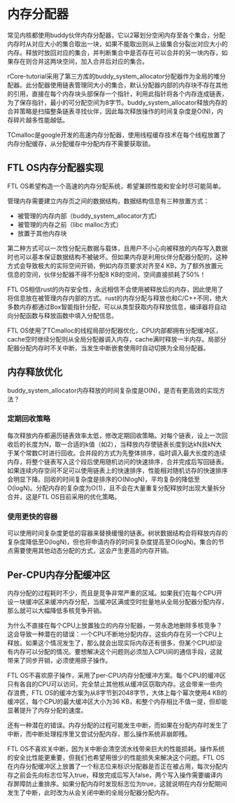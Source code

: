 # 内存分配器

常见内核都使用buddy伙伴内存分配器，它以2幂划分空闲内存至各个集合，分配内存时从对应大小的集合取出一块，如果不能取出则从上级集合分裂出对应大小的内存。释放时放回对应的集合，并判断集合中是否存在可以合并的另一块内存，如果存在则合并这两块空间，加入合并后对应的集合。

rCore-tutorial采用了第三方库的buddy_system_allocator分配器作为全局的堆分配器。此分配器使用链表管理同大小的集合，默认分配器内部的内存块不存在其他的引用，直接在每个内存块头部保存一个指针，利用此指针将各个内存连成链表，为了保存指针，最小的可分配空间为8字节。buddy_system_allocator释放内存的合并策略是扫描整条链表寻找伙伴，因此每次释放操作的时间复杂度是O(N)，内存碎片越多性能越低。

TCmalloc是google开发的高速内存分配器，使用线程缓存技术在每个线程放置了内存分配缓存，从分配缓存中分配内存不需要获取锁。

## FTL OS内存分配器实现

FTL OS希望构造一个高速的内存分配系统，希望兼顾性能和安全时尽可能简单。

管理内存需要建立内存页之间的数据结构，数据结构信息有三种放置方式：

* 被管理的内存内部（buddy_system_allocator方式）
* 被管理的内存之前（libc malloc方式）
* 放置于其他内存块

第二种方式可以一次性分配元数据与载体，且用户不小心向被释放的内存写入数据时也可以基本保证数据结构不被破坏。但如果内存是利用伙伴分配器分配的，这种方式会导致极大的实际空间开销，例如内存页要求对齐至4 KB，为了额外放置元信息的空间，伙伴分配器不得不分配8 KB的空间，空间直接损耗了50%！

FTL OS相信rust的内存安全性，永远相信不会使用被释放后的内存，因此使用了将信息放在被管理内存内部的方式。rust的内存分配与释放也和C/C++不同，绝大多数内存都通过Box智能指针分配，可以从类型获取内存释放信息，编译器将自动向分配函数与释放函数中填入分配信息。

FTL OS使用了TCmalloc的线程局部分配器优化，CPU内部都拥有分配缓冲区，cache空时继续分配则从全局分配器调入内存，cache满时释放一半内存。局部分配器分配内存时不关中断，当发生中断嵌套使用时自动切换为全局分配器。

## 内存释放优化

buddy_system_allocator内存释放的时间复杂度是O(N)，是否有更高效的实现方法？

### 定期回收策略

每次释放内存都遍历链表效率太低，修改定期回收策略。对每个链表，设上一次回收后的长度为N，取一合适的k值（如2），当释放内存使链表长度到达kN且kN大于某个常数C时进行回收。合并段的方式为先整体排序，临时调入最大长度的连续内存，将整个链表写入这个段后使用随机访问的快速排序，合并完成后写回链表。如果连续内存空间不足可以使用链表上的快速排序，性能相对随机访存的快速排序会明显下降。回收的时间复杂度是排序的O(NlogN)，平均复杂的降低至O(logN)。分配内存的复杂度为O(1)，且不会在大量重复分配释放时出现大量拆分合并，这是FTL OS目前采用的优化策略。

### 使用更快的容器

可以使用时间复杂度更低的容器来替换缓慢的链表。树状数据结构会将释放内存的复杂度降低至O(logN)，但也将申请内存的时间复杂度提高至O(logN)。集合的节点需要使用其他动态分配的方式，这会产生更高的内存开销。

## Per-CPU内存分配缓冲区

内存分配的过程耗时不少，而且是竞争非常严重的区域。如果我们在每个CPU开设一块缓冲区来缓冲内存分配，当缓冲区满或空时批量地从全局分配器分配内存，那么就可以大幅降低多核竞争开销。

为什么不直接在每个CPU上放置独立的内存分配器，一劳永逸地删除多核竞争？这会导致一种潜在的错误：一个CPU不断地分配内存，这些内存在另一个CPU上释放。如果这个情况发生了，那么就会出现实际内存还有很多，但某个CPU却没有内存可以分配的情况。要想解决这个问题则必须加入CPU间的通信手段，这就带来了同步开销，必须使用原子操作。

FTL OS不喜欢原子操作，采用了per-CPU内存分配缓冲方案。每个CPU的缓冲区只有各自的CPU可以访问，完全禁止其他核从缓冲区窃取内存。这会带来一些内存浪费，FTL OS的缓冲方案为从8字节到2048字节，大体上每个幂次使用4 KB的缓冲区，每个CPU的最大缓冲区大小为36 KB，和整个内存相比不值一提，但却能显著提升了内存分配的速度。

还有一种潜在的错误。内存分配的过程可能发生中断，而如果在分配内存时发生了中断，而中断处理程序里又尝试分配内存，那么操作系统非崩即残。

FTL OS不喜欢关中断，因为关中断会清空流水线带来巨大的性能损耗。操作系统的安全比性能更重要，但我们也希望用很少的性能损失来解决这个问题。FTL OS在内存分配缓冲区上放置了一个标志位来标识分配器是否正在被占用，每次分配内存之前会先向标志位写入true，释放完成后写入false，两个写入操作需要编译内存屏障防止重排序。如果分配内存时发现标志位为true，这就说明在内存分配期间发生了中断，此时改为从会关闭中断的全局分配器分配内存。

